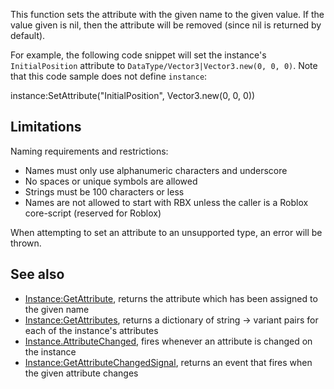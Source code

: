 This function sets the attribute with the given name to the given value. If the value given is nil, then the attribute will be removed (since nil is returned by default).

For example, the following code snippet will set the instance's `InitialPosition` attribute to `DataType/Vector3|Vector3.new(0, 0, 0)`. Note that this code sample does not define `instance`:

instance:SetAttribute("InitialPosition", Vector3.new(0, 0, 0))

Limitations
-----------

Naming requirements and restrictions:

*   Names must only use alphanumeric characters and underscore
*   No spaces or unique symbols are allowed
*   Strings must be 100 characters or less
*   Names are not allowed to start with RBX unless the caller is a Roblox core-script (reserved for Roblox)

When attempting to set an attribute to an unsupported type, an error will be thrown.

See also
--------

*   [Instance:GetAttribute](https://developer.roblox.com/en-us/api-reference/function/Instance/GetAttribute), returns the attribute which has been assigned to the given name
*   [Instance:GetAttributes](https://developer.roblox.com/en-us/api-reference/function/Instance/GetAttributes), returns a dictionary of string → variant pairs for each of the instance's attributes
*   [Instance.AttributeChanged](https://developer.roblox.com/en-us/api-reference/event/Instance/AttributeChanged), fires whenever an attribute is changed on the instance
*   [Instance:GetAttributeChangedSignal](https://developer.roblox.com/en-us/api-reference/function/Instance/GetAttributeChangedSignal), returns an event that fires when the given attribute changes